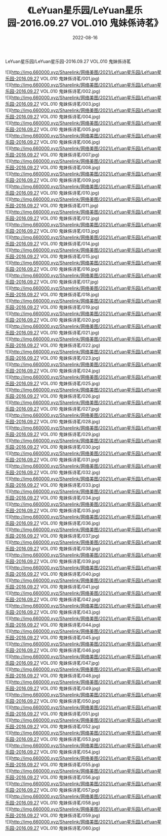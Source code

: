 ﻿---
layout: post
title:  《LeYuan星乐园/LeYuan星乐园-2016.09.27 VOL.010 鬼妹係诗茗》
date:   2022-08-16
img: http://img.660000.xyz/Sharelink/网络美图/2021/LeYuan星乐园/LeYuan星乐园-2016.09.27 VOL.010 鬼妹係诗茗/000.jpg
categories: [美女, 清纯, 唯美]
---

LeYuan星乐园/LeYuan星乐园-2016.09.27 VOL.010 鬼妹係诗茗

 ![](http://img.660000.xyz/Sharelink/网络美图/2021/LeYuan星乐园/LeYuan星乐园-2016.09.27 VOL.010 鬼妹係诗茗/001.jpg) <br>![](http://img.660000.xyz/Sharelink/网络美图/2021/LeYuan星乐园/LeYuan星乐园-2016.09.27 VOL.010 鬼妹係诗茗/002.jpg) <br>![](http://img.660000.xyz/Sharelink/网络美图/2021/LeYuan星乐园/LeYuan星乐园-2016.09.27 VOL.010 鬼妹係诗茗/003.jpg) <br>![](http://img.660000.xyz/Sharelink/网络美图/2021/LeYuan星乐园/LeYuan星乐园-2016.09.27 VOL.010 鬼妹係诗茗/004.jpg) <br>![](http://img.660000.xyz/Sharelink/网络美图/2021/LeYuan星乐园/LeYuan星乐园-2016.09.27 VOL.010 鬼妹係诗茗/005.jpg) <br>![](http://img.660000.xyz/Sharelink/网络美图/2021/LeYuan星乐园/LeYuan星乐园-2016.09.27 VOL.010 鬼妹係诗茗/006.jpg) <br>![](http://img.660000.xyz/Sharelink/网络美图/2021/LeYuan星乐园/LeYuan星乐园-2016.09.27 VOL.010 鬼妹係诗茗/007.jpg) <br>![](http://img.660000.xyz/Sharelink/网络美图/2021/LeYuan星乐园/LeYuan星乐园-2016.09.27 VOL.010 鬼妹係诗茗/008.jpg) <br>![](http://img.660000.xyz/Sharelink/网络美图/2021/LeYuan星乐园/LeYuan星乐园-2016.09.27 VOL.010 鬼妹係诗茗/009.jpg) <br>![](http://img.660000.xyz/Sharelink/网络美图/2021/LeYuan星乐园/LeYuan星乐园-2016.09.27 VOL.010 鬼妹係诗茗/010.jpg) <br>![](http://img.660000.xyz/Sharelink/网络美图/2021/LeYuan星乐园/LeYuan星乐园-2016.09.27 VOL.010 鬼妹係诗茗/011.jpg) <br>![](http://img.660000.xyz/Sharelink/网络美图/2021/LeYuan星乐园/LeYuan星乐园-2016.09.27 VOL.010 鬼妹係诗茗/012.jpg) <br>![](http://img.660000.xyz/Sharelink/网络美图/2021/LeYuan星乐园/LeYuan星乐园-2016.09.27 VOL.010 鬼妹係诗茗/013.jpg) <br>![](http://img.660000.xyz/Sharelink/网络美图/2021/LeYuan星乐园/LeYuan星乐园-2016.09.27 VOL.010 鬼妹係诗茗/014.jpg) <br>![](http://img.660000.xyz/Sharelink/网络美图/2021/LeYuan星乐园/LeYuan星乐园-2016.09.27 VOL.010 鬼妹係诗茗/015.jpg) <br>![](http://img.660000.xyz/Sharelink/网络美图/2021/LeYuan星乐园/LeYuan星乐园-2016.09.27 VOL.010 鬼妹係诗茗/016.jpg) <br>![](http://img.660000.xyz/Sharelink/网络美图/2021/LeYuan星乐园/LeYuan星乐园-2016.09.27 VOL.010 鬼妹係诗茗/017.jpg) <br>![](http://img.660000.xyz/Sharelink/网络美图/2021/LeYuan星乐园/LeYuan星乐园-2016.09.27 VOL.010 鬼妹係诗茗/018.jpg) <br>![](http://img.660000.xyz/Sharelink/网络美图/2021/LeYuan星乐园/LeYuan星乐园-2016.09.27 VOL.010 鬼妹係诗茗/019.jpg) <br>![](http://img.660000.xyz/Sharelink/网络美图/2021/LeYuan星乐园/LeYuan星乐园-2016.09.27 VOL.010 鬼妹係诗茗/020.jpg) <br>![](http://img.660000.xyz/Sharelink/网络美图/2021/LeYuan星乐园/LeYuan星乐园-2016.09.27 VOL.010 鬼妹係诗茗/021.jpg) <br>![](http://img.660000.xyz/Sharelink/网络美图/2021/LeYuan星乐园/LeYuan星乐园-2016.09.27 VOL.010 鬼妹係诗茗/022.jpg) <br>![](http://img.660000.xyz/Sharelink/网络美图/2021/LeYuan星乐园/LeYuan星乐园-2016.09.27 VOL.010 鬼妹係诗茗/023.jpg) <br>![](http://img.660000.xyz/Sharelink/网络美图/2021/LeYuan星乐园/LeYuan星乐园-2016.09.27 VOL.010 鬼妹係诗茗/024.jpg) <br>![](http://img.660000.xyz/Sharelink/网络美图/2021/LeYuan星乐园/LeYuan星乐园-2016.09.27 VOL.010 鬼妹係诗茗/025.jpg) <br>![](http://img.660000.xyz/Sharelink/网络美图/2021/LeYuan星乐园/LeYuan星乐园-2016.09.27 VOL.010 鬼妹係诗茗/026.jpg) <br>![](http://img.660000.xyz/Sharelink/网络美图/2021/LeYuan星乐园/LeYuan星乐园-2016.09.27 VOL.010 鬼妹係诗茗/027.jpg) <br>![](http://img.660000.xyz/Sharelink/网络美图/2021/LeYuan星乐园/LeYuan星乐园-2016.09.27 VOL.010 鬼妹係诗茗/028.jpg) <br>![](http://img.660000.xyz/Sharelink/网络美图/2021/LeYuan星乐园/LeYuan星乐园-2016.09.27 VOL.010 鬼妹係诗茗/029.jpg) <br>![](http://img.660000.xyz/Sharelink/网络美图/2021/LeYuan星乐园/LeYuan星乐园-2016.09.27 VOL.010 鬼妹係诗茗/030.jpg) <br>![](http://img.660000.xyz/Sharelink/网络美图/2021/LeYuan星乐园/LeYuan星乐园-2016.09.27 VOL.010 鬼妹係诗茗/031.jpg) <br>![](http://img.660000.xyz/Sharelink/网络美图/2021/LeYuan星乐园/LeYuan星乐园-2016.09.27 VOL.010 鬼妹係诗茗/032.jpg) <br>![](http://img.660000.xyz/Sharelink/网络美图/2021/LeYuan星乐园/LeYuan星乐园-2016.09.27 VOL.010 鬼妹係诗茗/033.jpg) <br>![](http://img.660000.xyz/Sharelink/网络美图/2021/LeYuan星乐园/LeYuan星乐园-2016.09.27 VOL.010 鬼妹係诗茗/034.jpg) <br>![](http://img.660000.xyz/Sharelink/网络美图/2021/LeYuan星乐园/LeYuan星乐园-2016.09.27 VOL.010 鬼妹係诗茗/035.jpg) <br>![](http://img.660000.xyz/Sharelink/网络美图/2021/LeYuan星乐园/LeYuan星乐园-2016.09.27 VOL.010 鬼妹係诗茗/036.jpg) <br>![](http://img.660000.xyz/Sharelink/网络美图/2021/LeYuan星乐园/LeYuan星乐园-2016.09.27 VOL.010 鬼妹係诗茗/037.jpg) <br>![](http://img.660000.xyz/Sharelink/网络美图/2021/LeYuan星乐园/LeYuan星乐园-2016.09.27 VOL.010 鬼妹係诗茗/038.jpg) <br>![](http://img.660000.xyz/Sharelink/网络美图/2021/LeYuan星乐园/LeYuan星乐园-2016.09.27 VOL.010 鬼妹係诗茗/039.jpg) <br>![](http://img.660000.xyz/Sharelink/网络美图/2021/LeYuan星乐园/LeYuan星乐园-2016.09.27 VOL.010 鬼妹係诗茗/040.jpg) <br>![](http://img.660000.xyz/Sharelink/网络美图/2021/LeYuan星乐园/LeYuan星乐园-2016.09.27 VOL.010 鬼妹係诗茗/041.jpg) <br>![](http://img.660000.xyz/Sharelink/网络美图/2021/LeYuan星乐园/LeYuan星乐园-2016.09.27 VOL.010 鬼妹係诗茗/042.jpg) <br>![](http://img.660000.xyz/Sharelink/网络美图/2021/LeYuan星乐园/LeYuan星乐园-2016.09.27 VOL.010 鬼妹係诗茗/043.jpg) <br>![](http://img.660000.xyz/Sharelink/网络美图/2021/LeYuan星乐园/LeYuan星乐园-2016.09.27 VOL.010 鬼妹係诗茗/044.jpg) <br>![](http://img.660000.xyz/Sharelink/网络美图/2021/LeYuan星乐园/LeYuan星乐园-2016.09.27 VOL.010 鬼妹係诗茗/045.jpg) <br>![](http://img.660000.xyz/Sharelink/网络美图/2021/LeYuan星乐园/LeYuan星乐园-2016.09.27 VOL.010 鬼妹係诗茗/046.jpg) <br>![](http://img.660000.xyz/Sharelink/网络美图/2021/LeYuan星乐园/LeYuan星乐园-2016.09.27 VOL.010 鬼妹係诗茗/047.jpg) <br>![](http://img.660000.xyz/Sharelink/网络美图/2021/LeYuan星乐园/LeYuan星乐园-2016.09.27 VOL.010 鬼妹係诗茗/048.jpg) <br>![](http://img.660000.xyz/Sharelink/网络美图/2021/LeYuan星乐园/LeYuan星乐园-2016.09.27 VOL.010 鬼妹係诗茗/049.jpg) <br>![](http://img.660000.xyz/Sharelink/网络美图/2021/LeYuan星乐园/LeYuan星乐园-2016.09.27 VOL.010 鬼妹係诗茗/050.jpg) <br>![](http://img.660000.xyz/Sharelink/网络美图/2021/LeYuan星乐园/LeYuan星乐园-2016.09.27 VOL.010 鬼妹係诗茗/051.jpg) <br>![](http://img.660000.xyz/Sharelink/网络美图/2021/LeYuan星乐园/LeYuan星乐园-2016.09.27 VOL.010 鬼妹係诗茗/052.jpg) <br>![](http://img.660000.xyz/Sharelink/网络美图/2021/LeYuan星乐园/LeYuan星乐园-2016.09.27 VOL.010 鬼妹係诗茗/053.jpg) <br>![](http://img.660000.xyz/Sharelink/网络美图/2021/LeYuan星乐园/LeYuan星乐园-2016.09.27 VOL.010 鬼妹係诗茗/054.jpg) <br>![](http://img.660000.xyz/Sharelink/网络美图/2021/LeYuan星乐园/LeYuan星乐园-2016.09.27 VOL.010 鬼妹係诗茗/055.jpg) <br>![](http://img.660000.xyz/Sharelink/网络美图/2021/LeYuan星乐园/LeYuan星乐园-2016.09.27 VOL.010 鬼妹係诗茗/056.jpg) <br>![](http://img.660000.xyz/Sharelink/网络美图/2021/LeYuan星乐园/LeYuan星乐园-2016.09.27 VOL.010 鬼妹係诗茗/057.jpg) <br>![](http://img.660000.xyz/Sharelink/网络美图/2021/LeYuan星乐园/LeYuan星乐园-2016.09.27 VOL.010 鬼妹係诗茗/058.jpg) <br>![](http://img.660000.xyz/Sharelink/网络美图/2021/LeYuan星乐园/LeYuan星乐园-2016.09.27 VOL.010 鬼妹係诗茗/059.jpg) <br>![](http://img.660000.xyz/Sharelink/网络美图/2021/LeYuan星乐园/LeYuan星乐园-2016.09.27 VOL.010 鬼妹係诗茗/060.jpg) <br>